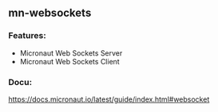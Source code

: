 ## mn-websockets

### Features:
* Micronaut Web Sockets Server
* Micronaut Web Sockets Client

### Docu:
https://docs.micronaut.io/latest/guide/index.html#websocket

